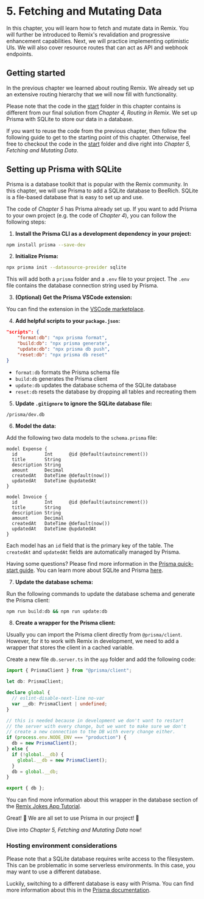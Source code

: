 # 5. Fetching and Mutating Data

In this chapter, you will learn how to fetch and mutate data in Remix. You will further be introduced to Remix's revalidation and progressive enhancement capabilities. Next, we will practice implementing optimistic UIs. We will also cover resource routes that can act as API and webhook endpoints.

## Getting started

In the previous chapter we learned about routing Remix. We already set up an extensive routing hierarchy that we will now fill with functionality.

Please note that the code in the [start](./start/) folder in this chapter contains is different from our final solution from _Chapter 4, Routing in Remix_. We set up Prisma with SQLite to store our data in a database.

If you want to reuse the code from the previous chapter, then follow the following guide to get to the starting point of this chapter. Otherwise, feel free to checkout the code in the [start](./start/) folder and dive right into _Chapter 5, Fetching and Mutating Data_.

## Setting up Prisma with SQLite

Prisma is a database toolkit that is popular with the Remix community. In this chapter, we will use Prisma to add a SQLite database to BeeRich. SQLite is a file-based database that is easy to set up and use.

The code of _Chapter 5_ has Prisma already set up. If you want to add Prisma to your own project (e.g. the code of _Chapter 4_), you can follow the following steps:

1. **Install the Prisma CLI as a development dependency in your project:**

```bash
npm install prisma --save-dev
```

2. **Initialize Prisma:**

```bash
npx prisma init --datasource-provider sqlite
```

This will add both a `prisma` folder and a `.env` file to your project. The `.env` file contains the database connection string used by Prisma.

3. **(Optional) Get the Prisma VSCode extension:**

You can find the extension in the [VSCode marketplace](https://marketplace.visualstudio.com/items?itemName=Prisma.prisma).

4. **Add helpful scripts to your `package.json`:**

```json
"scripts": {
    "format:db": "npx prisma format",
    "build:db": "npx prisma generate",
    "update:db": "npx prisma db push",
    "reset:db": "npx prisma db reset"
}
```

- `format:db` formats the Prisma schema file
- `build:db` generates the Prisma client
- `update:db` updates the database schema of the SQLite database
- `reset:db` resets the database by dropping all tables and recreating them

5. **Update `.gitignore` to ignore the SQLite database file:**

```
/prisma/dev.db
```

6. **Model the data:**

Add the following two data models to the `schema.prisma` file:

```prisma
model Expense {
  id          Int      @id @default(autoincrement())
  title       String
  description String
  amount      Decimal
  createdAt   DateTime @default(now())
  updatedAt   DateTime @updatedAt
}

model Invoice {
  id          Int      @id @default(autoincrement())
  title       String
  description String
  amount      Decimal
  createdAt   DateTime @default(now())
  updatedAt   DateTime @updatedAt
}
```

Each model has an `id` field that is the primary key of the table. The `createdAt` and `updatedAt` fields are automatically managed by Prisma.

Having some questions? Please find more information in the [Prisma quick-start guide](https://www.prisma.io/docs/getting-started/quickstart). You can learn more about SQLite and Prisma [here](https://www.prisma.io/docs/concepts/database-connectors/sqlite).

7. **Update the database schema:**

Run the following commands to update the database schema and generate the Prisma client:

```bash
npm run build:db && npm run update:db
```

8. **Create a wrapper for the Prisma client:**

Usually you can import the Prisma client directly from `@prisma/client`. However, for it to work with Remix in development, we need to add a wrapper that stores the client in a cached variable.

Create a new file `db.server.ts` in the `app` folder and add the following code:

```ts
import { PrismaClient } from "@prisma/client";

let db: PrismaClient;

declare global {
  // eslint-disable-next-line no-var
  var __db: PrismaClient | undefined;
}

// this is needed because in development we don't want to restart
// the server with every change, but we want to make sure we don't
// create a new connection to the DB with every change either.
if (process.env.NODE_ENV === "production") {
  db = new PrismaClient();
} else {
  if (!global.__db) {
    global.__db = new PrismaClient();
  }
  db = global.__db;
}

export { db };
```

You can find more information about this wrapper in the database section of the [Remix Jokes App Tutorial](https://remix.run/docs/en/v1/tutorials/jokes#connect-to-the-database).

Great! 🥳 We are all set to use Prisma in our project! 🎉

Dive into _Chapter 5, Fetching and Mutating Data_ now!

### Hosting environment considerations

Please note that a SQLite database requires write access to the filesystem. This can be problematic in some serverless environments. In this case, you may want to use a different database.

Luckily, switching to a different database is easy with Prisma. You can find more information about this in the [Prisma documentation](https://www.prisma.io/docs/concepts/database-connectors).
